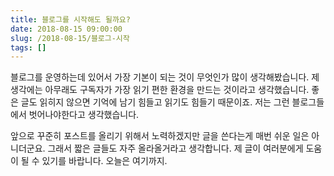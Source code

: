 ```yaml
---
title: 블로그를 시작해도 될까요?
date: 2018-08-15 09:00:00
slug: /2018-08-15/블로그-시작
tags: []
---
```


블로그를 운영하는데 있어서 가장 기본이 되는 것이 무엇인가 많이 생각해봤습니다. 제 생각에는 아무래도 구독자가 가장 읽기 편한 환경을 만드는 것이라고 생각했습니다. 좋은 글도 읽히지 않으면 기억에 남기 힘들고 읽기도 힘들기 때문이죠. 저는 그런 블로그들에서 벗어나야한다고 생각했습니다.

앞으로 꾸준히 포스트를 올리기 위해서 노력하겠지만 글을 쓴다는게 매번 쉬운 일은 아니더군요. 그래서 짧은 글들도 자주 올라올거라고 생각합니다.
제 글이 여러분에게 도움이 될 수 있기를 바랍니다. 오늘은 여기까지.
